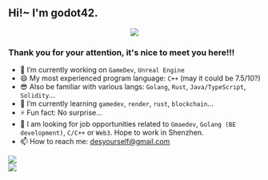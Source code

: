 
<h2> Hi!~ I'm godot42.</h2>

<div align="center">
 <div>
    <img   src="https://komarev.com/ghpvc/?username=godotc"></img>
 </div>
</div>

 ### Thank you for your attention, it's nice to meet you here!!!




<!--- 💬 Ask me about cpp, solidity...-->
- 🔭 I’m currently working on `GameDev`, `Unreal Engine`
- 😄 My most experienced program language: `C++` (may it could be 7.5/10?)
- 😎 Also be familiar with various langs: `Golang`, `Rust`, `Java/TypeScript`, `Solidity`...
- 🌱 I’m currently learning  `gamedev`, `render`, `rust`, `blockchain`...
- ⚡ Fun fact: No surprise...
- 👯 I am looking for job opportunities related to `Gmaedev`, `Golang (BE development)`, `C/C++` or `Web3`. Hope to work in Shenzhen.
- 📫 How to reach me: desyourself@gmail.com


 <div>
   <img   src="https://github-readme-stats.vercel.app/api/top-langs/?username=godotc&layout=compact"></img>
 </div>

 <div>
    <img   src="https://github-readme-stats.vercel.app/api?username=godotc&show_icons=true&theme=tokyonight"></img>
 </div>








